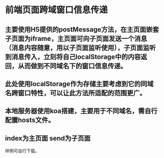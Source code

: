 # 前端页面跨域窗口信息传递

## 主要使用H5提供的postMessage方法，在主页面嵌套子页面为iframe，主页面可向子页面发送一个消息（消息内容随意，用以子页面监听使用），子页面监听到消息传入，立刻将自己localStorage中的内容返回，从而做到不同域名下的窗口信息传递。


## 此处使用localStorage作为存储主要考虑到它的同域名跨窗口特性，可以让此方法所适配的范围更广。


## 本地服务器使用koa搭建，主要用于不同域名，需自行配置hosts文件。


## index为主页面  send为子页面


样例可自行下载。